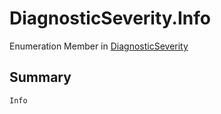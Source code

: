 # DiagnosticSeverity.Info

Enumeration Member in [DiagnosticSeverity](/api/csharp/yarn.compiler.diagnostic.diagnosticseverity.md)

## Summary



```csharp
Info
```

